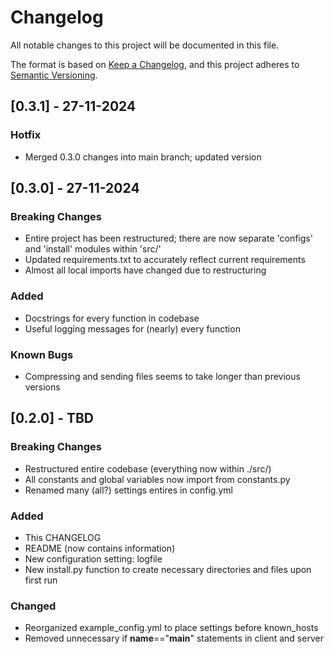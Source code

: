 # Changelog

All notable changes to this project will be documented in this file.

The format is based on [Keep a Changelog](https://keepachangelog.com/en/1.1.0/),
and this project adheres to [Semantic Versioning](https://semver.org/spec/v2.0.0.html).

## [0.3.1] - 27-11-2024

### Hotfix

- Merged 0.3.0 changes into main branch; updated version

## [0.3.0] - 27-11-2024

### Breaking Changes

- Entire project has been restructured; there are now separate 'configs' and 'install' modules within 'src/'
- Updated requirements.txt to accurately reflect current requirements
- Almost all local imports have changed due to restructuring

### Added

- Docstrings for every function in codebase
- Useful logging messages for (nearly) every function

### Known Bugs

- Compressing and sending files seems to take longer than previous versions

## [0.2.0] - TBD

### Breaking Changes

- Restructured entire codebase (everything now within ./src/)
- All constants and global variables now import from constants.py
- Renamed many (all?) settings entires in config.yml

### Added

- This CHANGELOG
- README (now contains information)
- New configuration setting: logfile
- New install.py function to create necessary directories and files upon first run

### Changed

- Reorganized example_config.yml to place settings before known_hosts
- Removed unnecessary if __name__=="__main__" statements in client and server
